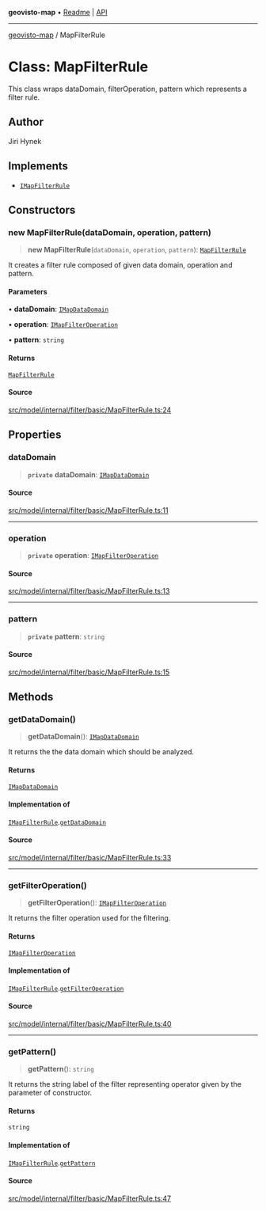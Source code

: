 **geovisto-map** • [Readme](../README.md) \| [API](../globals.md)

***

[geovisto-map](../README.md) / MapFilterRule

# Class: MapFilterRule

This class wraps dataDomain, filterOperation, pattern which represents a filter rule.

## Author

Jiri Hynek

## Implements

- [`IMapFilterRule`](../interfaces/IMapFilterRule.md)

## Constructors

### new MapFilterRule(dataDomain, operation, pattern)

> **new MapFilterRule**(`dataDomain`, `operation`, `pattern`): [`MapFilterRule`](MapFilterRule.md)

It creates a filter rule composed of given data domain, operation and pattern.

#### Parameters

• **dataDomain**: [`IMapDataDomain`](../interfaces/IMapDataDomain.md)

• **operation**: [`IMapFilterOperation`](../interfaces/IMapFilterOperation.md)

• **pattern**: `string`

#### Returns

[`MapFilterRule`](MapFilterRule.md)

#### Source

[src/model/internal/filter/basic/MapFilterRule.ts:24](https://github.com/geovisto/geovisto-map/blob/e22d774889dbc28cc1ec62933ecf6bab6690f172/src/model/internal/filter/basic/MapFilterRule.ts#L24)

## Properties

### dataDomain

> **`private`** **dataDomain**: [`IMapDataDomain`](../interfaces/IMapDataDomain.md)

#### Source

[src/model/internal/filter/basic/MapFilterRule.ts:11](https://github.com/geovisto/geovisto-map/blob/e22d774889dbc28cc1ec62933ecf6bab6690f172/src/model/internal/filter/basic/MapFilterRule.ts#L11)

***

### operation

> **`private`** **operation**: [`IMapFilterOperation`](../interfaces/IMapFilterOperation.md)

#### Source

[src/model/internal/filter/basic/MapFilterRule.ts:13](https://github.com/geovisto/geovisto-map/blob/e22d774889dbc28cc1ec62933ecf6bab6690f172/src/model/internal/filter/basic/MapFilterRule.ts#L13)

***

### pattern

> **`private`** **pattern**: `string`

#### Source

[src/model/internal/filter/basic/MapFilterRule.ts:15](https://github.com/geovisto/geovisto-map/blob/e22d774889dbc28cc1ec62933ecf6bab6690f172/src/model/internal/filter/basic/MapFilterRule.ts#L15)

## Methods

### getDataDomain()

> **getDataDomain**(): [`IMapDataDomain`](../interfaces/IMapDataDomain.md)

It returns the the data domain which should be analyzed.

#### Returns

[`IMapDataDomain`](../interfaces/IMapDataDomain.md)

#### Implementation of

[`IMapFilterRule`](../interfaces/IMapFilterRule.md).[`getDataDomain`](../interfaces/IMapFilterRule.md#getdatadomain)

#### Source

[src/model/internal/filter/basic/MapFilterRule.ts:33](https://github.com/geovisto/geovisto-map/blob/e22d774889dbc28cc1ec62933ecf6bab6690f172/src/model/internal/filter/basic/MapFilterRule.ts#L33)

***

### getFilterOperation()

> **getFilterOperation**(): [`IMapFilterOperation`](../interfaces/IMapFilterOperation.md)

It returns the filter operation used for the filtering.

#### Returns

[`IMapFilterOperation`](../interfaces/IMapFilterOperation.md)

#### Implementation of

[`IMapFilterRule`](../interfaces/IMapFilterRule.md).[`getFilterOperation`](../interfaces/IMapFilterRule.md#getfilteroperation)

#### Source

[src/model/internal/filter/basic/MapFilterRule.ts:40](https://github.com/geovisto/geovisto-map/blob/e22d774889dbc28cc1ec62933ecf6bab6690f172/src/model/internal/filter/basic/MapFilterRule.ts#L40)

***

### getPattern()

> **getPattern**(): `string`

It returns the string label of the filter representing operator given by the parameter of constructor.

#### Returns

`string`

#### Implementation of

[`IMapFilterRule`](../interfaces/IMapFilterRule.md).[`getPattern`](../interfaces/IMapFilterRule.md#getpattern)

#### Source

[src/model/internal/filter/basic/MapFilterRule.ts:47](https://github.com/geovisto/geovisto-map/blob/e22d774889dbc28cc1ec62933ecf6bab6690f172/src/model/internal/filter/basic/MapFilterRule.ts#L47)

